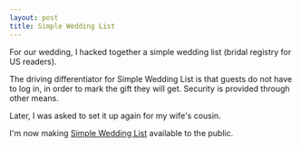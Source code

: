 ```yaml
---
layout: post
title: Simple Wedding List
---
```


For our wedding, I hacked together a simple wedding list (bridal registry for US readers).

The driving differentiator for Simple Wedding List is that guests do not have to log in, in order to mark the gift they will get.  Security is provided through other means.

Later, I was asked to set it up again for my wife's cousin.

I'm now making [Simple Wedding List](http://www.simpleweddinglist.com) available to the public.
